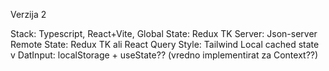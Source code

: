 Verzija 2

Stack: Typescript, React+Vite, 
Global State: Redux TK
Server: Json-server
Remote State: Redux TK ali React Query
Style: Tailwind
Local cached state v DatInput: localStorage + useState?? (vredno implementirat za Context??)
